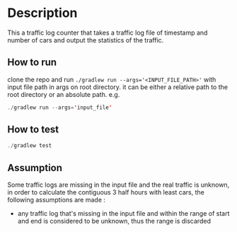 # Description
This a traffic log counter that takes a traffic log file of timestamp and number of cars and output the statistics of the traffic.

## How to run
clone the repo and run `./gradlew run --args='<INPUT_FILE_PATH>'` with input file path in args on root directory. it can be either a relative path to the root directory
or an absolute path. e.g.
```java
./gradlew run --args='input_file'
```

## How to test
```java
./gradlew test
```

## Assumption
Some traffic logs are missing in the input file and the real traffic is unknown, in order to calculate the contiguous 3 half hours with least cars, the following assumptions are made :
- any traffic log that's missing in the input file and within the range of start and end is considered to be unknown, thus the range is discarded
